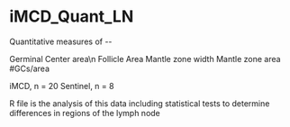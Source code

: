 # iMCD_Quant_LN

Quantitative measures of -- 

Germinal Center area\n
Follicle Area
Mantle zone width
Mantle zone area
#GCs/area

iMCD, n = 20 
Sentinel, n = 8

R file is the analysis of this data including statistical tests to determine differences in regions of the lymph node

